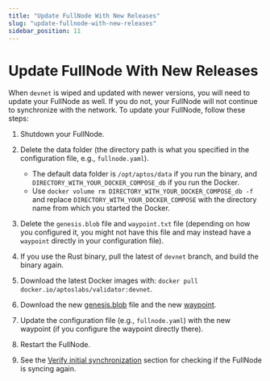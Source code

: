 ```yaml
---
title: "Update FullNode With New Releases"
slug: "update-fullnode-with-new-releases"
sidebar_position: 11
---
```


# Update FullNode With New Releases

When `devnet` is wiped and updated with newer versions, you will need to update your FullNode as well. If you do not, your FullNode will not continue to synchronize with the network. To update your FullNode, follow these steps:

1. Shutdown your FullNode.

2. Delete the data folder (the directory path is what you specified in the configuration file, e.g., `fullnode.yaml`).

    - The default data folder is `/opt/aptos/data` if you run the binary, and `DIRECTORY_WITH_YOUR_DOCKER_COMPOSE_db` if you run the Docker.
    - Use `docker volume rm DIRECTORY_WITH_YOUR_DOCKER_COMPOSE_db -f` and replace `DIRECTORY_WITH_YOUR_DOCKER_COMPOSE` with the directory name from which you started the Docker.

3. Delete the `genesis.blob` file and `waypoint.txt` file (depending on how you configured it, you might not have this file and may instead have a `waypoint` directly in your configuration file).

4. If you use the Rust binary, pull the latest of `devnet` branch, and build the binary again.

5. Download the latest Docker images with: `docker pull docker.io/aptoslabs/validator:devnet`.

5. Download the new [genesis.blob][devnet_genesis] file and the new [waypoint][devnet_waypoint].

6. Update the configuration file (e.g., `fullnode.yaml`) with the new waypoint (if you configure the waypoint directly there).

7. Restart the FullNode.

8. See the [Verify initial synchronization](run-a-fullnode#verify-initial-synchronization) section for checking if the FullNode is syncing again.

[devnet_genesis]: https://devnet.aptoslabs.com/genesis.blob
[devnet_waypoint]: https://devnet.aptoslabs.com/waypoint.txt
